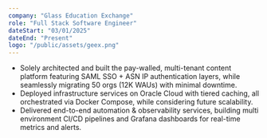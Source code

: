 ```yaml
---
company: "Glass Education Exchange"
role: "Full Stack Software Engineer"
dateStart: "03/01/2025"
dateEnd: "Present"
logo: "/public/assets/geex.png"
---
```


- Solely architected and built the pay-walled, multi-tenant content platform featuring SAML SSO + ASN IP authentication layers, while seamlessly migrating 50 orgs (12K WAUs) with minimal downtime.
- Deployed infrastructure services on Oracle Cloud with tiered caching, all orchestrated via Docker Compose, while considering future scalability.
- Delivered end-to-end automation & observability services, building multi environment CI/CD pipelines and Grafana dashboards for real-time metrics and alerts.
